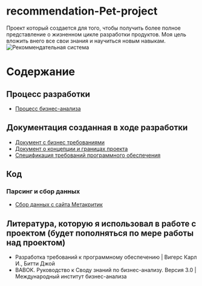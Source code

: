 # recommendation-Pet-project
Проект который создается для того, чтобы получить более полное представление о жизненном цикле разработки продуктов. Моя цель вложить внего все свои знания и научиться новым навыкам.
![Рекоммендательная система](https://github.com/MikhailZuevMist/recommendation-Pet-project/assets/82449566/5786f3be-2b8c-4eca-b33e-9bbdc16e5e17)
# Содержание
## Процесс разработки
* [Процесс бизнес-анализа](https://github.com/MikhailZuevMist/recommendation-Pet-project/blob/master/Business%20analysis/ProjectFlow.md)
## Документация созданная в ходе разработки
* [Документ с бизнес требованиями](https://docs.google.com/document/d/16Om_Limm1SX8DCQ45dKJP2O9h8eAJ3sJ/edit?usp=sharing&ouid=106937961949131913855&rtpof=true&sd=true)
* [Документ о концепции и границах проекта](https://docs.google.com/document/d/1M0gB9XK17AzGfMi0fmONKc-t6lsGKAa56Uu016jJQCQ/edit?usp=sharing)
* [Спецификация требований программного обеспечения](https://docs.google.com/document/d/1zhRuYk7fSQmk8Tsw4XidMIlRaCmR-GY9/edit?usp=sharing&ouid=106937961949131913855&rtpof=true&sd=true)
## Код
### Парсинг и сбор данных
* [Сбор данных с сайта Метакритик](https://github.com/MikhailZuevMist/recommendation-Pet-project/blob/master/Parsing/ParsingMetaCritic_Video_Games.ipynb)
## Литература, которую я использовал в работе с проектом (будет пополняться по мере работы над проектом)
* Разработка требований к программному обеспечению | Вигерс Карл И., Битти Джой
* BABOK. Руководство к Своду знаний по бизнес-анализу. Версия 3.0 | Международный институт бизнес-анализа

